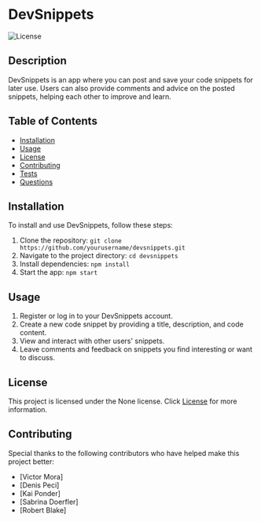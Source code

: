 # DevSnippets
![License](https://img.shields.io/badge/license-None-blue.svg)
## Description
DevSnippets is an app where you can post and save your code snippets for later use. Users can also provide comments and advice on the posted snippets, helping each other to improve and learn.
## Table of Contents
- [Installation](#installation)
- [Usage](#usage)
- [License](#license)
- [Contributing](#contributing)
- [Tests](#tests)
- [Questions](#questions)
## Installation
To install and use DevSnippets, follow these steps:
1. Clone the repository: `git clone https://github.com/yourusername/devsnippets.git`
2. Navigate to the project directory: `cd devsnippets`
3. Install dependencies: `npm install`
4. Start the app: `npm start`
## Usage
1. Register or log in to your DevSnippets account.
2. Create a new code snippet by providing a title, description, and code content.
3. View and interact with other users' snippets.
4. Leave comments and feedback on snippets you find interesting or want to discuss.
## License
This project is licensed under the None license. Click [License](#license) for more information.
## Contributing
Special thanks to the following contributors who have helped make this project better:
- [Victor Mora]
- [Denis Peci]
- [Kai Ponder]
- [Sabrina Doerfler]
- [Robert Blake]